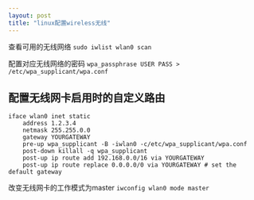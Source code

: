 ```yaml
---
layout: post
title: "linux配置wireless无线"
---
```

查看可用的无线网络 `sudo iwlist wlan0 scan`

配置对应无线网络的密码 `wpa_passphrase USER PASS > /etc/wpa_supplicant/wpa.conf`

配置无线网卡启用时的自定义路由
-----------
    iface wlan0 inet static
        address 1.2.3.4
        netmask 255.255.0.0
        gateway YOURGATEWAY
        pre-up wpa_supplicant -B -iwlan0 -c/etc/wpa_supplicant/wpa.conf
        post-down killall -q wpa_supplicant
        post-up ip route add 192.168.0.0/16 via YOURGATEWAY
        post-up ip route replace 0.0.0.0/0 via YOURGATEWAY # set the default gateway

改变无线网卡的工作模式为master `iwconfig wlan0 mode master`
